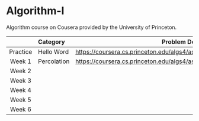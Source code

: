 # Algorithm-I
 Algorithm course on Cousera provided by the University of Princeton.

|          | Category    | Problem Description                                          | Scores  |
| :------: | :---------- | ------------------------------------------------------------ | ------- |
| Practice | Hello Word  | https://coursera.cs.princeton.edu/algs4/assignments/hello/specification.php | 100/100 |
|  Week 1  | Percolation | https://coursera.cs.princeton.edu/algs4/assignments/percolation/specification.php | 100/100 |
|  Week 2  |             |                                                              |         |
|  Week 3  |             |                                                              |         |
|  Week 4  |             |                                                              |         |
|  Week 5  |             |                                                              |         |
|  Week 6  |             |                                                              |         |

